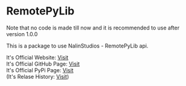 # RemotePyLib

Note that no code is made till now and it is recommended to use after version 1.0.0

This is a package to use NalinStudios - RemotePyLib api.  

It's Official Website: [Visit](https://nalinstudios.herokuapp.com/remotepylib)  
It's Official GitHub Page: [Visit](https://nalinstudios.herokuapp.com/remotepylib/source)  
It's Official PyPi Page: [Visit](https://nalinstudios.herokuapp.com/remotepylib/pypi)  
(It's Relase History: [Visit](https://nalinstudios.herokuapp.com/remotepylib/pypi-history))